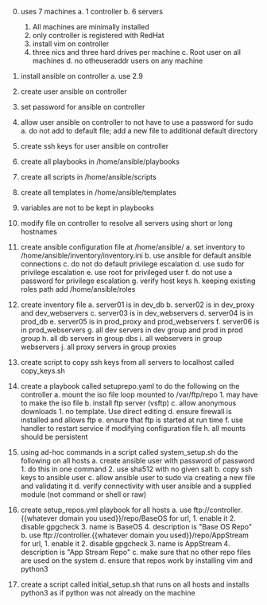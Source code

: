 00. uses 7 machines
    a. 1 controller
	b. 6 servers
       1. All machines are minimally installed
	   2. only controller is registered with RedHat
	   3. install vim on controller
	   4. three nics and three hard drives per machine
	c. Root user on all machines
	d. no otheuseraddr users on any machine 
	
1. install ansible on controller
	a. use 2.9
2. create user ansible on controller
3. set password for ansible on controller
4. allow user ansible on controller to not have to use a password for sudo 
	a. do not add to default file; add a new file to additional default directory
5. create ssh keys for user ansible on controller
6. create all playbooks in /home/ansible/playbooks
7. create all scripts in /home/ansible/scripts
8. create all templates in /home/ansible/templates
9. variables are not to be kept in playbooks
10. modify file on controller to resolve all servers using short or long hostnames
11. create ansible configuration file at /home/ansible/
	a. set inventory to /home/ansible/inventory/inventory.ini
	b. use ansible for default ansible connections
	c. do not do default privilege escalation
	d. use sudo for privilege escalation
	e. use root for privileged user
	f. do not use a password for privilege escalation
	g. verify host keys
	h. keeping existing roles path add /home/ansible/roles
12. create inventory file 
	a. server01 is in dev_db
	b. server02 is in dev_proxy and dev_webservers
	c. server03 is in dev_webservers
	d. server04 is in prod_db
	e. server05 is in prod_proxy and prod_webservers
	f. server06 is in prod_webservers
	g. all dev servers in dev group and prod in prod group
	h. all db servers in group dbs
	i. all webservers in group webservers
	j. all proxy servers in group proxies
13. create script to copy ssh keys from all servers to localhost called copy_keys.sh
14. create a playbook called setuprepo.yaml to do the following on the controller
	a. mount the iso file loop mounted to /var/ftp/repo
		1. may have to make the iso file
	b. install ftp server (vsftp)
	c. allow anonymous downloads
		1. no template.  Use direct editing
	d. ensure firewall is installed and allows ftp
	e. ensure that ftp is started at run time
	f. use handler to restart service if modifying configuration file
	h. all mounts should be persistent
15. using ad-hoc commands in a script called system_setup.sh do the following on all hosts
	a. create ansible user with password of password	
		1. do this in one command
		2. use sha512 with no given salt
	b. copy ssh keys to ansible user
	c. allow ansible user to sudo via creating a new file and validating it
	d. verify connectivity with user ansible and a supplied module (not command or shell or raw)
16. create setup_repos.yml playbook for all hosts
	a. use ftp://controller.{{whatever domain you used}}/repo/BaseOS for url, 
		1. enable it
		2. disable gpgcheck
		3. name is BaseOS
		4. description is "Base OS Repo"
	b. use ftp://controller.{{whatever domain you used}}/repo/AppStream for url, 
		1. enable it
		2. disable gpgcheck
		3. name is AppStream
		4. description is "App Stream Repo"
	c. make sure that no other repo files are used on the system
	d. ensure that repos work by installing vim and python3
17. create a script called initial_setup.sh that runs on all hosts and installs python3 as if python was not already on the machine
